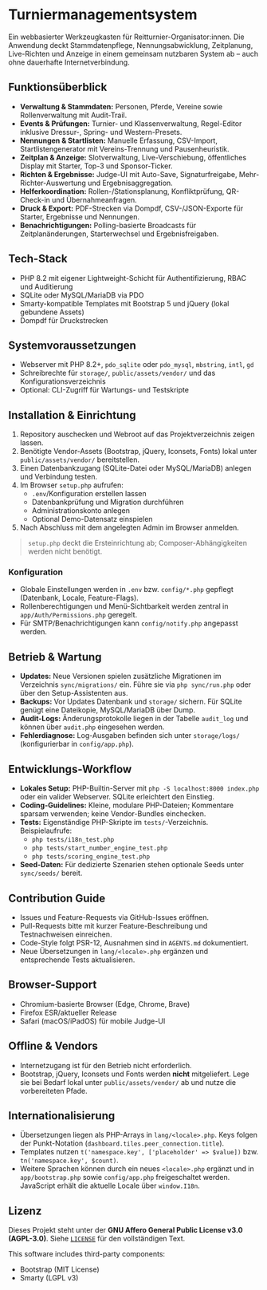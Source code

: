 # Turniermanagementsystem

Ein webbasierter Werkzeugkasten für Reitturnier-Organisator:innen. Die Anwendung deckt Stammdatenpflege, Nennungsabwicklung, Zeitplanung, Live-Richten und Anzeige in einem gemeinsam nutzbaren System ab – auch ohne dauerhafte Internetverbindung.

## Funktionsüberblick
- **Verwaltung & Stammdaten:** Personen, Pferde, Vereine sowie Rollenverwaltung mit Audit-Trail.
- **Events & Prüfungen:** Turnier- und Klassenverwaltung, Regel-Editor inklusive Dressur-, Spring- und Western-Presets.
- **Nennungen & Startlisten:** Manuelle Erfassung, CSV-Import, Startlistengenerator mit Vereins-Trennung und Pausenheuristik.
- **Zeitplan & Anzeige:** Slotverwaltung, Live-Verschiebung, öffentliches Display mit Starter, Top-3 und Sponsor-Ticker.
- **Richten & Ergebnisse:** Judge-UI mit Auto-Save, Signaturfreigabe, Mehr-Richter-Auswertung und Ergebnisaggregation.
- **Helferkoordination:** Rollen-/Stationsplanung, Konfliktprüfung, QR-Check-in und Übernahmeanfragen.
- **Druck & Export:** PDF-Strecken via Dompdf, CSV-/JSON-Exporte für Starter, Ergebnisse und Nennungen.
- **Benachrichtigungen:** Polling-basierte Broadcasts für Zeitplanänderungen, Starterwechsel und Ergebnisfreigaben.

## Tech-Stack
- PHP 8.2 mit eigener Lightweight-Schicht für Authentifizierung, RBAC und Auditierung
- SQLite oder MySQL/MariaDB via PDO
- Smarty-kompatible Templates mit Bootstrap 5 und jQuery (lokal gebundene Assets)
- Dompdf für Druckstrecken

## Systemvoraussetzungen
- Webserver mit PHP 8.2+, `pdo_sqlite` oder `pdo_mysql`, `mbstring`, `intl`, `gd`
- Schreibrechte für `storage/`, `public/assets/vendor/` und das Konfigurationsverzeichnis
- Optional: CLI-Zugriff für Wartungs- und Testskripte

## Installation & Einrichtung
1. Repository auschecken und Webroot auf das Projektverzeichnis zeigen lassen.
2. Benötigte Vendor-Assets (Bootstrap, jQuery, Iconsets, Fonts) lokal unter `public/assets/vendor/` bereitstellen.
3. Einen Datenbankzugang (SQLite-Datei oder MySQL/MariaDB) anlegen und Verbindung testen.
4. Im Browser `setup.php` aufrufen:
   - `.env`/Konfiguration erstellen lassen
   - Datenbankprüfung und Migration durchführen
   - Administrationskonto anlegen
   - Optional Demo-Datensatz einspielen
5. Nach Abschluss mit dem angelegten Admin im Browser anmelden.

> `setup.php` deckt die Ersteinrichtung ab; Composer-Abhängigkeiten werden nicht benötigt.

### Konfiguration
- Globale Einstellungen werden in `.env` bzw. `config/*.php` gepflegt (Datenbank, Locale, Feature-Flags).
- Rollenberechtigungen und Menü-Sichtbarkeit werden zentral in `app/Auth/Permissions.php` geregelt.
- Für SMTP/Benachrichtigungen kann `config/notify.php` angepasst werden.

## Betrieb & Wartung
- **Updates:** Neue Versionen spielen zusätzliche Migrationen im Verzeichnis `sync/migrations/` ein. Führe sie via `php sync/run.php` oder über den Setup-Assistenten aus.
- **Backups:** Vor Updates Datenbank und `storage/` sichern. Für SQLite genügt eine Dateikopie, MySQL/MariaDB über Dump.
- **Audit-Logs:** Änderungsprotokolle liegen in der Tabelle `audit_log` und können über `audit.php` eingesehen werden.
- **Fehlerdiagnose:** Log-Ausgaben befinden sich unter `storage/logs/` (konfigurierbar in `config/app.php`).

## Entwicklungs-Workflow
- **Lokales Setup:** PHP-Builtin-Server mit `php -S localhost:8000 index.php` oder ein valider Webserver. SQLite erleichtert den Einstieg.
- **Coding-Guidelines:** Kleine, modulare PHP-Dateien; Kommentare sparsam verwenden; keine Vendor-Bundles einchecken.
- **Tests:** Eigenständige PHP-Skripte im `tests/`-Verzeichnis. Beispielaufrufe:
  - `php tests/i18n_test.php`
  - `php tests/start_number_engine_test.php`
  - `php tests/scoring_engine_test.php`
- **Seed-Daten:** Für dedizierte Szenarien stehen optionale Seeds unter `sync/seeds/` bereit.

## Contribution Guide
- Issues und Feature-Requests via GitHub-Issues eröffnen.
- Pull-Requests bitte mit kurzer Feature-Beschreibung und Testnachweisen einreichen.
- Code-Style folgt PSR-12, Ausnahmen sind in `AGENTS.md` dokumentiert.
- Neue Übersetzungen in `lang/<locale>.php` ergänzen und entsprechende Tests aktualisieren.

## Browser-Support
- Chromium-basierte Browser (Edge, Chrome, Brave)
- Firefox ESR/aktueller Release
- Safari (macOS/iPadOS) für mobile Judge-UI

## Offline & Vendors
- Internetzugang ist für den Betrieb nicht erforderlich.
- Bootstrap, jQuery, Iconsets und Fonts werden **nicht** mitgeliefert. Lege sie bei Bedarf lokal unter `public/assets/vendor/` ab und nutze die vorbereiteten Pfade.

## Internationalisierung
- Übersetzungen liegen als PHP-Arrays in `lang/<locale>.php`. Keys folgen der Punkt-Notation (`dashboard.tiles.peer_connection.title`).
- Templates nutzen `t('namespace.key', ['placeholder' => $value])` bzw. `tn('namespace.key', $count)`.
- Weitere Sprachen können durch ein neues `<locale>.php` ergänzt und in `app/bootstrap.php` sowie `config/app.php` freigeschaltet werden. JavaScript erhält die aktuelle Locale über `window.I18n`.

## Lizenz
Dieses Projekt steht unter der **GNU Affero General Public License v3.0 (AGPL-3.0)**. Siehe [`LICENSE`](LICENSE) für den vollständigen Text.

This software includes third-party components:
- Bootstrap (MIT License)
- Smarty (LGPL v3)
